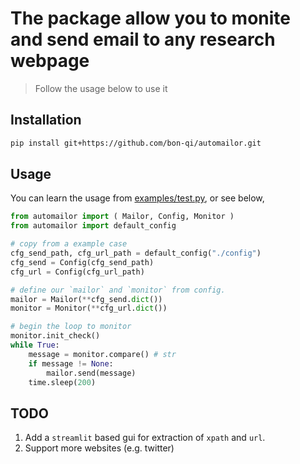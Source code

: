 # The package allow you to monite and send email to any research webpage

> Follow the usage below to use it 

## Installation

```bash
pip install git+https://github.com/bon-qi/automailor.git
```

## Usage
You can learn the usage from [examples/test.py](./examples/test.py), or see below, 

```python
from automailor import ( Mailor, Config, Monitor )
from automailor import default_config

# copy from a example case 
cfg_send_path, cfg_url_path = default_config("./config")
cfg_send = Config(cfg_send_path)
cfg_url = Config(cfg_url_path)

# define our `mailor` and `monitor` from config.
mailor = Mailor(**cfg_send.dict())
monitor = Monitor(**cfg_url.dict())

# begin the loop to monitor
monitor.init_check()
while True:
    message = monitor.compare() # str
    if message != None:
        mailor.send(message)
    time.sleep(200)
```

## TODO
1. Add a `streamlit` based gui for extraction of `xpath` and `url`.
2. Support more websites (e.g. twitter)
